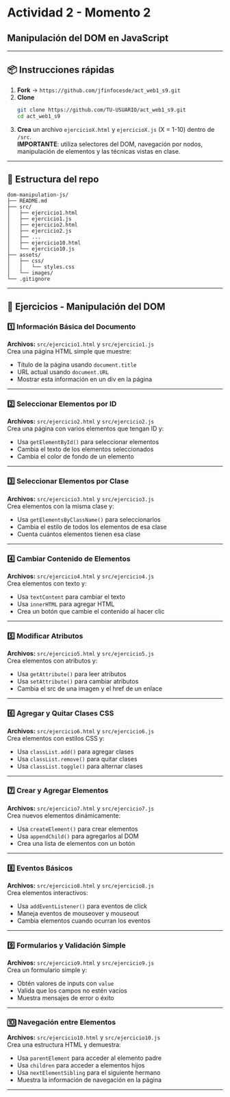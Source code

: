 # Actividad 2 - Momento 2

## Manipulación del DOM en JavaScript

---

## 📦 Instrucciones rápidas

1. **Fork** → `https://github.com/jfinfocesde/act_web1_s9.git`
2. **Clone**  
   ```bash
   git clone https://github.com/TU-USUARIO/act_web1_s9.git
   cd act_web1_s9
   ```
3. **Crea** un archivo `ejercicioX.html` y `ejercicioX.js` (X = 1-10) dentro de `/src`.  
   **IMPORTANTE**: utiliza selectores del DOM, navegación por nodos, manipulación de elementos y las técnicas vistas en clase.

---

## 📁 Estructura del repo

```
dom-manipulation-js/
├── README.md
├── src/
│   ├── ejercicio1.html
│   ├── ejercicio1.js
│   ├── ejercicio2.html
│   ├── ejercicio2.js
│   ├── ...
│   ├── ejercicio10.html
│   └── ejercicio10.js
├── assets/
│   ├── css/
│   │   └── styles.css
│   └── images/
└── .gitignore
```

---

## 🧩 Ejercicios - Manipulación del DOM

### 1️⃣ Información Básica del Documento
**Archivos:** `src/ejercicio1.html` y `src/ejercicio1.js`  
Crea una página HTML simple que muestre:  

- Título de la página usando `document.title`
- URL actual usando `document.URL`
- Mostrar esta información en un div en la página

---

### 2️⃣ Seleccionar Elementos por ID
**Archivos:** `src/ejercicio2.html` y `src/ejercicio2.js`  
Crea una página con varios elementos que tengan ID y:  

- Usa `getElementById()` para seleccionar elementos
- Cambia el texto de los elementos seleccionados
- Cambia el color de fondo de un elemento

---

### 3️⃣ Seleccionar Elementos por Clase
**Archivos:** `src/ejercicio3.html` y `src/ejercicio3.js`  
Crea elementos con la misma clase y:  

- Usa `getElementsByClassName()` para seleccionarlos
- Cambia el estilo de todos los elementos de esa clase
- Cuenta cuántos elementos tienen esa clase

---

### 4️⃣ Cambiar Contenido de Elementos
**Archivos:** `src/ejercicio4.html` y `src/ejercicio4.js`  
Crea elementos con texto y:  

- Usa `textContent` para cambiar el texto
- Usa `innerHTML` para agregar HTML
- Crea un botón que cambie el contenido al hacer clic

---

### 5️⃣ Modificar Atributos
**Archivos:** `src/ejercicio5.html` y `src/ejercicio5.js`  
Crea elementos con atributos y:  

- Usa `getAttribute()` para leer atributos
- Usa `setAttribute()` para cambiar atributos
- Cambia el src de una imagen y el href de un enlace

---

### 6️⃣ Agregar y Quitar Clases CSS
**Archivos:** `src/ejercicio6.html` y `src/ejercicio6.js`  
Crea elementos con estilos CSS y:  

- Usa `classList.add()` para agregar clases
- Usa `classList.remove()` para quitar clases
- Usa `classList.toggle()` para alternar clases

---

### 7️⃣ Crear y Agregar Elementos
**Archivos:** `src/ejercicio7.html` y `src/ejercicio7.js`  
Crea nuevos elementos dinámicamente:  

- Usa `createElement()` para crear elementos
- Usa `appendChild()` para agregarlos al DOM
- Crea una lista de elementos con un botón

---

### 8️⃣ Eventos Básicos
**Archivos:** `src/ejercicio8.html` y `src/ejercicio8.js`  
Crea elementos interactivos:  

- Usa `addEventListener()` para eventos de click
- Maneja eventos de mouseover y mouseout
- Cambia elementos cuando ocurran los eventos

---

### 9️⃣ Formularios y Validación Simple
**Archivos:** `src/ejercicio9.html` y `src/ejercicio9.js`  
Crea un formulario simple y:  

- Obtén valores de inputs con `value`
- Valida que los campos no estén vacíos
- Muestra mensajes de error o éxito

---

### 🔟 Navegación entre Elementos
**Archivos:** `src/ejercicio10.html` y `src/ejercicio10.js`  
Crea una estructura HTML y demuestra:  

- Usa `parentElement` para acceder al elemento padre
- Usa `children` para acceder a elementos hijos
- Usa `nextElementSibling` para el siguiente hermano
- Muestra la información de navegación en la página

---
